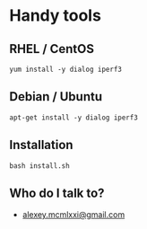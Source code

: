# Handy tools #

## RHEL / CentOS ##

```
yum install -y dialog iperf3
```

## Debian / Ubuntu ##

```
apt-get install -y dialog iperf3
```

## Installation ##

```
bash install.sh
```

## Who do I talk to? ##

* alexey.mcmlxxi@gmail.com
